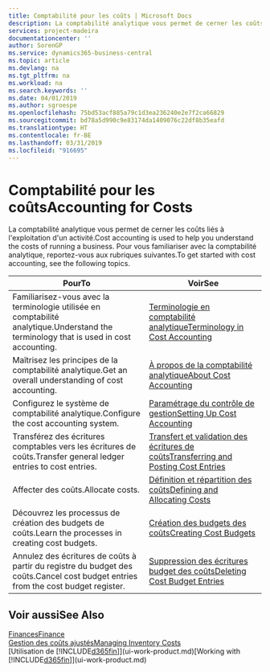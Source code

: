 ```yaml
---
title: Comptabilité pour les coûts | Microsoft Docs
description: La comptabilité analytique vous permet de cerner les coûts liés à l'exploitation d'un activié. Pour vous familiariser avec la comptabilité analytique, reportez-vous aux rubriques suivantes.
services: project-madeira
documentationcenter: ''
author: SorenGP
ms.service: dynamics365-business-central
ms.topic: article
ms.devlang: na
ms.tgt_pltfrm: na
ms.workload: na
ms.search.keywords: ''
ms.date: 04/01/2019
ms.author: sgroespe
ms.openlocfilehash: 75bd53acf885a79c1d3ea236240e2e7f2ca66829
ms.sourcegitcommit: bd78a5d990c9e83174da1409076c22df8b35eafd
ms.translationtype: HT
ms.contentlocale: fr-BE
ms.lasthandoff: 03/31/2019
ms.locfileid: "916695"
---
```

# <a name="accounting-for-costs"></a><span data-ttu-id="bd099-104">Comptabilité pour les coûts</span><span class="sxs-lookup"><span data-stu-id="bd099-104">Accounting for Costs</span></span>
<span data-ttu-id="bd099-105">La comptabilité analytique vous permet de cerner les coûts liés à l'exploitation d'un activité.</span><span class="sxs-lookup"><span data-stu-id="bd099-105">Cost accounting is used to help you understand the costs of running a business.</span></span> <span data-ttu-id="bd099-106">Pour vous familiariser avec la comptabilité analytique, reportez-vous aux rubriques suivantes.</span><span class="sxs-lookup"><span data-stu-id="bd099-106">To get started with cost accounting, see the following topics.</span></span>  

|<span data-ttu-id="bd099-107">Pour</span><span class="sxs-lookup"><span data-stu-id="bd099-107">To</span></span>|<span data-ttu-id="bd099-108">Voir</span><span class="sxs-lookup"><span data-stu-id="bd099-108">See</span></span>|  
|--------|---------|  
|<span data-ttu-id="bd099-109">Familiarisez-vous avec la terminologie utilisée en comptabilité analytique.</span><span class="sxs-lookup"><span data-stu-id="bd099-109">Understand the terminology that is used in cost accounting.</span></span>|[<span data-ttu-id="bd099-110">Terminologie en comptabilité analytique</span><span class="sxs-lookup"><span data-stu-id="bd099-110">Terminology in Cost Accounting</span></span>](finance-terminology-in-cost-accounting.md)|  
|<span data-ttu-id="bd099-111">Maîtrisez les principes de la comptabilité analytique.</span><span class="sxs-lookup"><span data-stu-id="bd099-111">Get an overall understanding of cost accounting.</span></span>|[<span data-ttu-id="bd099-112">À propos de la comptabilité analytique</span><span class="sxs-lookup"><span data-stu-id="bd099-112">About Cost Accounting</span></span>](finance-about-cost-accounting.md)|  
|<span data-ttu-id="bd099-113">Configurez le système de comptabilité analytique.</span><span class="sxs-lookup"><span data-stu-id="bd099-113">Configure the cost accounting system.</span></span>|[<span data-ttu-id="bd099-114">Paramétrage du contrôle de gestion</span><span class="sxs-lookup"><span data-stu-id="bd099-114">Setting Up Cost Accounting</span></span>](finance-set-up-cost-accounting.md)|  
|<span data-ttu-id="bd099-115">Transférez des écritures comptables vers les écritures de coûts.</span><span class="sxs-lookup"><span data-stu-id="bd099-115">Transfer general ledger entries to cost entries.</span></span>|[<span data-ttu-id="bd099-116">Transfert et validation des écritures de coûts</span><span class="sxs-lookup"><span data-stu-id="bd099-116">Transferring and Posting Cost Entries</span></span>](finance-transfer-and-post-cost-entries.md)|  
|<span data-ttu-id="bd099-117">Affecter des coûts.</span><span class="sxs-lookup"><span data-stu-id="bd099-117">Allocate costs.</span></span>|[<span data-ttu-id="bd099-118">Définition et répartition des coûts</span><span class="sxs-lookup"><span data-stu-id="bd099-118">Defining and Allocating Costs</span></span>](finance-define-and-allocate-costs.md)|  
|<span data-ttu-id="bd099-119">Découvrez les processus de création des budgets de coûts.</span><span class="sxs-lookup"><span data-stu-id="bd099-119">Learn the processes in creating cost budgets.</span></span>|[<span data-ttu-id="bd099-120">Création des budgets des coûts</span><span class="sxs-lookup"><span data-stu-id="bd099-120">Creating Cost Budgets</span></span>](finance-create-cost-budgets.md)|
|<span data-ttu-id="bd099-121">Annulez des écritures de coûts à partir du registre du budget des coûts.</span><span class="sxs-lookup"><span data-stu-id="bd099-121">Cancel cost budget entries from the cost budget register.</span></span>|[<span data-ttu-id="bd099-122">Suppression des écritures budget des coûts</span><span class="sxs-lookup"><span data-stu-id="bd099-122">Deleting Cost Budget Entries</span></span>](finance-how-to-delete-cost-budget-entries.md)| 


## <a name="see-also"></a><span data-ttu-id="bd099-123">Voir aussi</span><span class="sxs-lookup"><span data-stu-id="bd099-123">See Also</span></span>  
[<span data-ttu-id="bd099-124">Finances</span><span class="sxs-lookup"><span data-stu-id="bd099-124">Finance</span></span>](finance.md)  
[<span data-ttu-id="bd099-125">Gestion des coûts ajustés</span><span class="sxs-lookup"><span data-stu-id="bd099-125">Managing Inventory Costs</span></span>](finance-manage-inventory-costs.md)  
<span data-ttu-id="bd099-126">[Utilisation de [!INCLUDE[d365fin](includes/d365fin_md.md)]](ui-work-product.md)</span><span class="sxs-lookup"><span data-stu-id="bd099-126">[Working with [!INCLUDE[d365fin](includes/d365fin_md.md)]](ui-work-product.md)</span></span>
